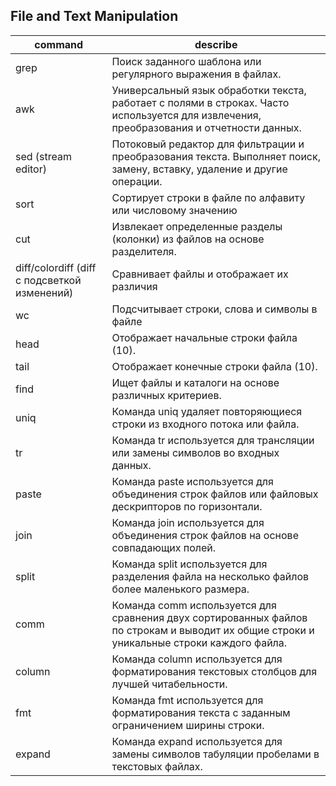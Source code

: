 ## File and Text Manipulation

| command                                      | describe                                                                                                                                  |
| -------------------------------------------- | ----------------------------------------------------------------------------------------------------------------------------------------- |
| grep                                         | Поиск заданного шаблона или регулярного выражения в файлах.                                                                               |
| awk                                          | Универсальный язык обработки текста, работает с полями в строках. Часто используется для извлечения, преобразования и отчетности данных.  |
| sed (stream editor)                          | Потоковый редактор для фильтрации и преобразования текста. Выполняет поиск, замену, вставку, удаление и другие операции.                  |
| sort                                         | Сортирует строки в файле по алфавиту или числовому значению                                                                               |
| cut                                          | Извлекает определенные разделы (колонки) из файлов на основе разделителя.                                                                 |
| diff/colordiff (diff с подсветкой изменений) | Сравнивает файлы и отображает их различия                                                                                                 |
| wc                                           | Подсчитывает строки, слова и символы в файле                                                                                              |
| head                                         | Отображает начальные строки файла (10).                                                                                                   |
| tail                                         | Отображает конечные строки файла (10).                                                                                                    |
| find                                         | Ищет файлы и каталоги на основе различных критериев.                                                                                      |
| uniq                                         | Команда uniq удаляет повторяющиеся строки из входного потока или файла.                                                                   |
| tr                                           | Команда tr используется для трансляции или замены символов во входных данных.                                                             |
| paste                                        | Команда paste используется для объединения строк файлов или файловых дескрипторов по горизонтали.                                         |
| join                                         | Команда join используется для объединения строк файлов на основе совпадающих полей.                                                       |
| split                                        | Команда split используется для разделения файла на несколько файлов более маленького размера.                                             |
| comm                                         | Команда comm используется для сравнения двух сортированных файлов по строкам и выводит их общие строки и уникальные строки каждого файла. |
| column                                       | Команда column используется для форматирования текстовых столбцов для лучшей читабельности.                                               |
| fmt                                          | Команда fmt используется для форматирования текста с заданным ограничением ширины строки.                                                 |
| expand                                       | Команда expand используется для замены символов табуляции пробелами в текстовых файлах.                                                   |
